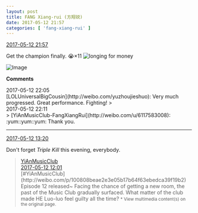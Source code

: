 ```yaml
---
layout: post
title: FANG Xiang-rui (方翔锐)
date: 2017-05-12 21:57
categories: [ 'fang-xiang-rui' ]
---
```


<div class="weibo-info">
  <a href="http://weibo.com/6117583008/F2OlalOjM">2017-05-12 21:57</a>
</div>

Get the champion finally. :sob:×11 ![longing for money](http://img.t.sinajs.cn/t4/appstyle/expression/ext/normal/90/money_org.gif)

<!-- more -->

![Image](http://wx4.sinaimg.cn/mw690/006G0KNGgy1ffixa9xxp4j30zk0qon20.jpg)

**Comments**

<div class="weibo-info">2017-05-12 22:05</div>
[LOLUniversalBigCousin](http://weibo.com/yuzhoujieshuo): Very much progressed. Great performance. Fighting!
> <div class="weibo-info">2017-05-12 22:11</div>
> [YiAnMusicClub-FangXiangRui](http://weibo.com/u/6117583008): :yum::yum::yum: Thank you.

---

<div class="weibo-info">
  <a href="http://weibo.com/6117583008/F2KXx5Rib">2017-05-12 13:20</a>
</div>

Don't forget *Triple Kill* this evening, everybody.

> <div class="weibo-post-name">
>   <a href="http://weibo.com/u/6094546964">YiAnMusicClub</a>
> </div>
> <div class="weibo-info">
>   <a href="http://weibo.com/6094546964/F2Kr7sKDg">2017-05-12 12:01</a>
> </div>
> [#YiAnMusicClub](http://weibo.com/p/100808beae2e3e05b17b64f63ebedca39f19b2) Episode 12 released~ Facing the chance of getting a new room, the past of the Music Club gradually surfaced. What matter of the club made HE Luo-luo feel guilty all the time?  
> <small>* View multimedia content(s) on the original page.</small>
